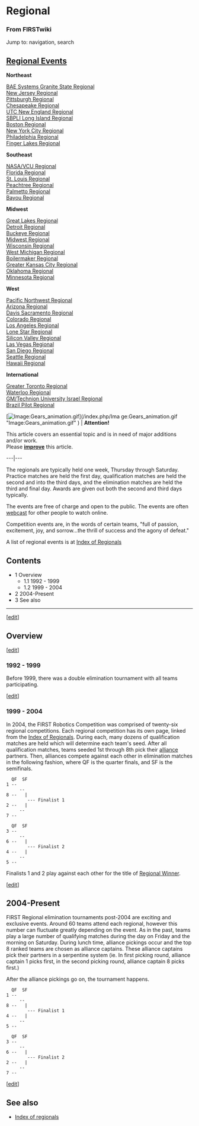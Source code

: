 # Regional

### From FIRSTwiki

Jump to: navigation, search

[Regional Events](/index.php/Index_of_Regionals "Index of Regionals" )  
---  
  
**Northeast**  

[BAE Systems Granite State
Regional](/index.php/BAE_Systems_Granite_State_Regional "BAE Systems Granite
State Regional" )  
[New Jersey Regional](/index.php/New_Jersey_Regional "New Jersey Regional" )  
[Pittsburgh Regional](/index.php/Pittsburgh_Regional "Pittsburgh Regional" )  
[Chesapeake Regional](/index.php/Chesapeake_Regional "Chesapeake Regional" )  
[UTC New England Regional](/index.php/UTC_New_England_Regional "UTC New
England Regional" )  
[SBPLI Long Island Regional](/index.php/SBPLI_Long_Island_Regional "SBPLI Long
Island Regional" )  
[Boston Regional](/index.php/Boston_Regional "Boston Regional" )  
[New York City Regional](/index.php/New_York_City_Regional "New York City
Regional" )  
[Philadelphia Regional](/index.php/Philadelphia_Regional "Philadelphia
Regional" )  
[Finger Lakes Regional](/index.php/Finger_Lakes_Regional "Finger Lakes
Regional" )  

**Southeast**  

[NASA/VCU Regional](/index.php/NASA/VCU_Regional "NASA/VCU Regional" )  
[Florida Regional](/index.php/Florida_Regional "Florida Regional" )  
[St. Louis Regional](/index.php/St._Louis_Regional "St. Louis Regional" )  
[Peachtree Regional](/index.php/Peachtree_Regional "Peachtree Regional" )  
[Palmetto Regional](/index.php/Palmetto_Regional "Palmetto Regional" )  
[Bayou Regional](/index.php/Bayou_Regional "Bayou Regional" )  

**Midwest**  

[Great Lakes Regional](/index.php/Great_Lakes_Regional "Great Lakes Regional"
)  
[Detroit Regional](/index.php/Detroit_Regional "Detroit Regional" )  
[Buckeye Regional](/index.php/Buckeye_Regional "Buckeye Regional" )  
[Midwest Regional](/index.php/Midwest_Regional "Midwest Regional" )  
[Wisconsin Regional](/index.php/Wisconsin_Regional "Wisconsin Regional" )  
[West Michigan Regional](/index.php/West_Michigan_Regional "West Michigan
Regional" )  
[Boilermaker Regional](/index.php/Boilermaker_Regional "Boilermaker Regional"
)  
[Greater Kansas City Regional](/index.php/Greater_Kansas_City_Regional
"Greater Kansas City Regional" )  
[Oklahoma Regional](/index.php/Oklahoma_Regional "Oklahoma Regional" )  
[Minnesota Regional](/index.php/Minnesota_Regional "Minnesota Regional" )  

**West**  

[Pacific Northwest Regional](/index.php/Pacific_Northwest_Regional "Pacific
Northwest Regional" )  
[Arizona Regional](/index.php/Arizona_Regional "Arizona Regional" )  
[Davis Sacramento Regional](/index.php/Davis_Sacramento_Regional "Davis
Sacramento Regional" )  
[Colorado Regional](/index.php/Colorado_Regional "Colorado Regional" )  
[Los Angeles Regional](/index.php/Los_Angeles_Regional "Los Angeles Regional"
)  
[Lone Star Regional](/index.php/Lone_Star_Regional "Lone Star Regional" )  
[Silicon Valley Regional](/index.php/Silicon_Valley_Regional "Silicon Valley
Regional" )  
[Las Vegas Regional](/index.php/Las_Vegas_Regional "Las Vegas Regional" )  
[San Diego Regional](/index.php/San_Diego_Regional "San Diego Regional" )  
[Seattle Regional](/index.php/Seattle_Regional "Seattle Regional" )  
[Hawaii Regional](/index.php/Hawaii_Regional "Hawaii Regional" )  

**International**  

[Greater Toronto Regional](/index.php/Greater_Toronto_Regional "Greater
Toronto Regional" )  
[Waterloo Regional](/index.php/Waterloo_Regional "Waterloo Regional" )  
[GM/Technion University Israel
Regional](/index.php/GM/Technion_University_Israel_Regional "GM/Technion
University Israel Regional" )  
[Brazil Pilot Regional](/index.php/Brazil_Pilot_Regional "Brazil Pilot
Regional" )  
  
  
  

[![Image:Gears_animation.gif](/media/1/14/Gears_animation.gif)](/index.php/Ima
ge:Gears_animation.gif "Image:Gears_animation.gif" ) |  **Attention!**  

This article covers an essential topic and is in need of major additions
and/or work.  
Please
**[improve](http://www.firstwiki.net/index.php?title=Regional&action=edit
"http://www.firstwiki.net/index.php?title=Regional&action=edit" )** this
article.  
  
---|---  
  
  
The regionals are typically held one week, Thursday through Saturday. Practice
matches are held the first day, qualification matches are held the second and
into the third days, and the elimination matches are held the third and final
day. Awards are given out both the second and third days typically.

The events are free of charge and open to the public. The events are often
[webcast](/index.php/Webcasting_and_Recording "Webcasting and Recording" ) for
other people to watch online.

Competition events are, in the words of certain teams, "full of passion,
excitement, joy, and sorrow…the thrill of success and the agony of defeat."

A list of regional events is at [Index of
Regionals](/index.php/Index_of_Regionals "Index of Regionals" )

## Contents

  * 1 Overview
    * 1.1 1992 - 1999
    * 1.2 1999 - 2004
  * 2 2004-Present
  * 3 See also  
---  
  
[[edit](/index.php?title=Regional&action=edit&section=1 "Edit section:
Overview" )]

##  Overview

[[edit](/index.php?title=Regional&action=edit&section=2 "Edit section: 1992 -
1999" )]

###  1992 - 1999

Before 1999, there was a double elimination tournament with all teams
participating.

[[edit](/index.php?title=Regional&action=edit&section=3 "Edit section: 1999 -
2004" )]

###  1999 - 2004

In 2004, the FIRST Robotics Competition was comprised of twenty-six regional
competitions. Each regional competition has its own page, linked from the
[Index of Regionals](/index.php/Index_of_Regionals "Index of Regionals" ).
During each, many dozens of qualification matches are held which will
determine each team's seed. After all qualification matches, teams seeded 1st
through 8th pick their [alliance](/index.php/Alliance "Alliance" ) partners.
Then, alliances compete against each other in elimination matches in the
following fashion, where QF is the quarter finals, and SF is the semifinals.

    
    
      QF  SF  
    1 -- 
         -- 
    8 --   |
            --- Finalist 1
    2 --   |
         -- 
    7 -- 
    
      QF  SF  
    3 -- 
         -- 
    6 --   |
            --- Finalist 2
    4 --   |
         -- 
    5 -- 
    

Finalists 1 and 2 play against each other for the title of [Regional
Winner](/index.php/Regional_Winner "Regional Winner" ).

[[edit](/index.php?title=Regional&action=edit&section=4 "Edit section:
2004-Present" )]

## 2004-Present

FIRST Regional elimination tournaments post-2004 are exciting and exclusive
events. Around 60 teams attend each regional, however this number can
fluctuate greatly depending on the event. As in the past, teams play a large
number of qualifying matches during the day on Friday and the morning on
Saturday. During lunch time, alliance pickings occur and the top 8 ranked
teams are chosen as alliance captains. These alliance captains pick their
partners in a serpentine system (ie. In first picking round, alliance captain
1 picks first, in the second picking round, alliance captain 8 picks first.)

After the alliance pickings go on, the tournament happens.

    
    
      QF  SF  
    1 -- 
         -- 
    8 --   |
            --- Finalist 1
    4 --   |
         -- 
    5 -- 
    
      QF  SF  
    3 -- 
         -- 
    6 --   |
            --- Finalist 2
    2 --   |
         -- 
    7 -- 
    

[[edit](/index.php?title=Regional&action=edit&section=5 "Edit section: See
also" )]

##  See also

  * [Index of regionals](/index.php/Index_of_regionals "Index of regionals" )

